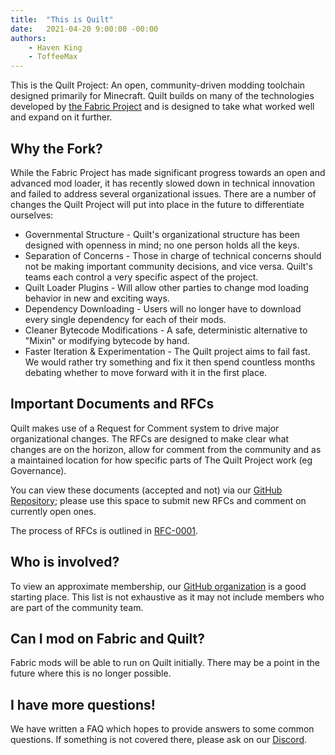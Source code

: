 ```yaml
---
title:  "This is Quilt"
date:   2021-04-20 9:00:00 -00:00
authors:
    - Haven King
    - ToffeeMax
---
```


This is the Quilt Project: An open, community-driven modding toolchain designed primarily for Minecraft. Quilt builds on many of the technologies developed by [the Fabric Project](https://fabricmc.net/) and is designed to take what worked well and expand on it further.

<!-- MORE -->

## Why the Fork?

While the Fabric Project has made significant progress towards an open and advanced mod loader, it has recently slowed down in technical innovation and failed to address several organizational issues. There are a number of changes the Quilt Project will put into place in the future to differentiate ourselves: 

- Governmental Structure - Quilt's organizational structure has been designed with openness in mind; no one person holds all the keys.
- Separation of Concerns - Those in charge of technical concerns should not be making important community decisions, and vice versa. Quilt's teams each control a very specific aspect of the project.
- Quilt Loader Plugins - Will allow other parties to change mod loading behavior in new and exciting ways.
- Dependency Downloading - Users will no longer have to download every single dependency for each of their mods.
- Cleaner Bytecode Modifications - A safe, deterministic alternative to "Mixin" or modifying bytecode by hand.
- Faster Iteration & Experimentation - The Quilt project aims to fail fast. We would rather try something and fix it then spend countless months debating whether to move forward with it in the first place.

## Important Documents and RFCs

Quilt makes use of a Request for Comment system to drive major organizational changes. The RFCs are designed to make clear what changes are on the horizon, allow for comment from the community and as a maintained location for how specific parts of The Quilt Project work (eg Governance). 

You can view these documents (accepted and not) via our [GitHub Repository](https://github.com/QuiltMC/rfcs); please use this space to submit new RFCs and comment on currently open ones.

The process of RFCs is outlined in [RFC-0001](https://github.com/QuiltMC/rfcs/blob/master/structure/0001-rfc-process.md).

## Who is involved?

To view an approximate membership, our [GitHub organization](https://github.com/QuiltMC) is a good starting place. This list is not exhaustive as it may not include members who are part of the community team.

## Can I mod on Fabric and Quilt?

Fabric mods will be able to run on Quilt initially. There may be a point in the future where this is no longer possible.

## I have more questions!

We have written a FAQ which hopes to provide answers to some common questions. If something is not covered there, please ask on our [Discord](https://discord.quiltmc.org).
